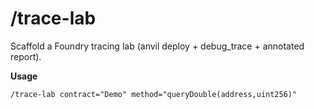 # /trace-lab
Scaffold a Foundry tracing lab (anvil deploy + debug_trace + annotated report).

**Usage**
```
/trace-lab contract="Demo" method="queryDouble(address,uint256)"
```
